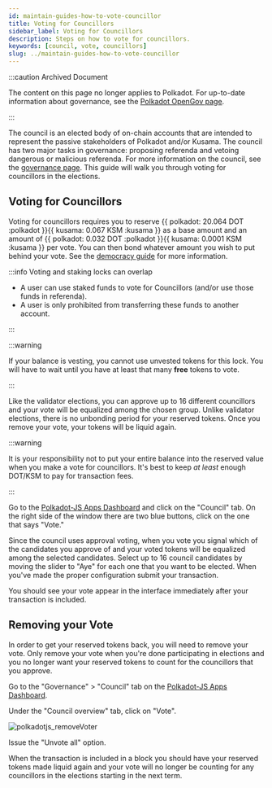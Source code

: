 ```yaml
---
id: maintain-guides-how-to-vote-councillor
title: Voting for Councillors
sidebar_label: Voting for Councillors
description: Steps on how to vote for councillors.
keywords: [council, vote, councillors]
slug: ../maintain-guides-how-to-vote-councillor
---
```


:::caution Archived Document

The content on this page no longer applies to Polkadot. For up-to-date information about governance,
see the [Polkadot OpenGov page](../../learn/learn-polkadot-opengov.md).

:::

The council is an elected body of on-chain accounts that are intended to represent the passive
stakeholders of Polkadot and/or Kusama. The council has two major tasks in governance: proposing
referenda and vetoing dangerous or malicious referenda. For more information on the council, see the
[governance page](../../learn/learn-governance.md#council). This guide will walk you through voting
for councillors in the elections.

## Voting for Councillors

Voting for councillors requires you to reserve
{{ polkadot: 20.064 DOT :polkadot }}{{ kusama: 0.067 KSM :kusama }} as a base amount and an amount
of {{ polkadot: 0.032 DOT :polkadot }}{{ kusama: 0.0001 KSM :kusama }} per vote. You can then bond
whatever amount you wish to put behind your vote. See the
[democracy guide](maintain-guides-democracy.md) for more information.

:::info Voting and staking locks can overlap

- A user can use staked funds to vote for Councillors (and/or use those funds in referenda).
- A user is only prohibited from transferring these funds to another account.

:::

:::warning

If your balance is vesting, you cannot use unvested tokens for this lock. You will have to wait
until you have at least that many **free** tokens to vote.

:::

Like the validator elections, you can approve up to 16 different councillors and your vote will be
equalized among the chosen group. Unlike validator elections, there is no unbonding period for your
reserved tokens. Once you remove your vote, your tokens will be liquid again.

:::warning

It is your responsibility not to put your entire balance into the reserved value when you make a
vote for councillors. It's best to keep _at least_ enough DOT/KSM to pay for transaction fees.

:::

Go to the [Polkadot-JS Apps Dashboard](https://polkadot.js.org/apps) and click on the "Council" tab.
On the right side of the window there are two blue buttons, click on the one that says "Vote."

Since the council uses approval voting, when you vote you signal which of the candidates you approve
of and your voted tokens will be equalized among the selected candidates. Select up to 16 council
candidates by moving the slider to "Aye" for each one that you want to be elected. When you've made
the proper configuration submit your transaction.

You should see your vote appear in the interface immediately after your transaction is included.

## Removing your Vote

In order to get your reserved tokens back, you will need to remove your vote. Only remove your vote
when you're done participating in elections and you no longer want your reserved tokens to count for
the councillors that you approve.

Go to the "Governance" > "Council" tab on the
[Polkadot-JS Apps Dashboard](https://polkadot.js.org/apps).

Under the "Council overview" tab, click on "Vote".

![polkadotjs_removeVoter](../../assets/council/polkadotjs_removeVoter.png)

Issue the "Unvote all" option.

When the transaction is included in a block you should have your reserved tokens made liquid again
and your vote will no longer be counting for any councillors in the elections starting in the next
term.
